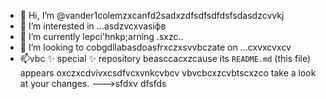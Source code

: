 - 👋 Hi, I’m @vander1colemzxcanfd2sadxzdfsdfsdfdsfsdasdzcvvkj
- 👀 I’m interested in ...asdzvcxvasіфв
- 🌱 I’m currently lepci'hnkp;arning .sxzc..
- 💞️ I’m looking to cobgdllabasdoasfrxczxsvvbczate on ...cxvxcvxcv
- 📫vbc ✨ special ✨ repository beasccacxzcause its `README.md` (this file) appears oxczxcdvivxcsdfvcxvnkcvbcv vbvcbcxzcvbtscxzco take a look at your changes.
--->sfdxv
dfsfds
